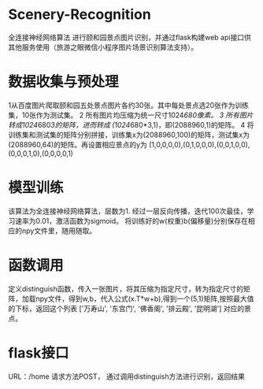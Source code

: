 # Scenery-Recognition
全连接神经网络算法 进行颐和园景点图片识别，并通过flask构建web api接口供其他服务使用（旅游之眼微信小程序图片场景识别算法支持）。

# 数据收集与预处理
1从百度图片爬取颐和园五处景点图片各约30张。其中每处景点选20张作为训练集，10张作为测试集。
2 所有图片均压缩为统一尺寸1024*680像素。
3 所有图片转成1024*680*3的矩阵，进而转成 (1024*680*3,1)，即(2088960,1)的矩阵。
4 将训练集和测试集的矩阵分别拼接，训练集x为(2088960,100)的矩阵，测试集x为(2088960,64)的矩阵。再设置相应景点的y为
(1,0,0,0,0),(0,1,0,0,0),(0,0,1,0,0),(0,0,0,1,0),(0,0,0,0,1)

# 模型训练
该算法为全连接神经网络算法，层数为1.
经过一层反向传播，迭代100次最佳，学习速率为0.01，激活函数为sigmoid。
将训练好的w(权重)b(偏移量)分别保存在相应的npy文件里，随用随取。

# 函数调用
定义distinguish函数，传入一张图片，将其压缩为指定尺寸，转为指定尺寸的矩阵，加载npy文件，得到w,b，代入公式(x.T*w+b),得到一个(5,1)矩阵,按照最大值的下标，返回这个列表 
['万寿山', '东宫门', '佛香阁', '排云殿', '昆明湖'] 对应的景点。

# flask接口
URL：/home 请求方法POST， 通过调用distinguish方法进行识别，返回结果
